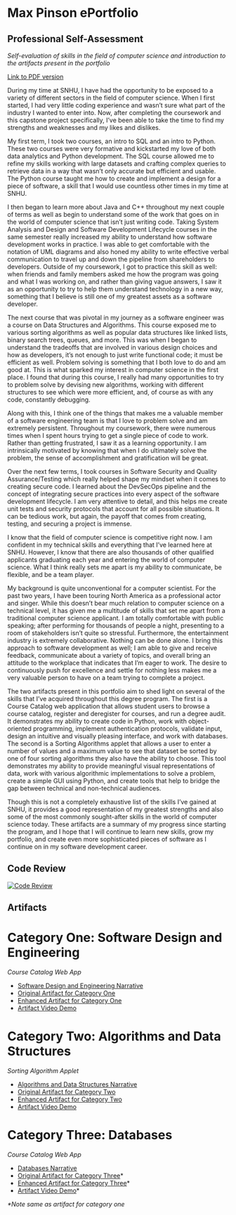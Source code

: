 # Max Pinson ePortfolio

## Professional Self-Assessment
*Self-evaluation of skills in the field of computer science and introduction to the artifacts present in the portfolio*

[Link to PDF version](./Professional-Self-Assessment.pdf)

During my time at SNHU, I have had the opportunity to be exposed to a variety of different sectors in the field of computer science. When I first started, I had very little coding experience and wasn’t sure what part of the industry I wanted to enter into. Now, after completing the coursework and this capstone project specifically, I’ve been able to take the time to find my strengths and weaknesses and my likes and dislikes.

My first term, I took two courses, an intro to SQL and an intro to Python. These two courses were very formative and kickstarted my love of both data analytics and Python development. The SQL course allowed me to refine my skills working with large datasets and crafting complex queries to retrieve data in a way that wasn’t only accurate but efficient and usable. The Python course taught me how to create and implement a design for a piece of software, a skill that I would use countless other times in my time at SNHU.
 
I then began to learn more about Java and C++ throughout my next couple of terms as well as begin to understand some of the work that goes on in the world of computer science that isn’t just writing code. Taking System Analysis and Design and Software Development Lifecycle courses in the same semester really increased my ability to understand how software development works in practice. I was able to get comfortable with the notation of UML diagrams and also honed my ability to write effective verbal communication to travel up and down the pipeline from shareholders to developers. Outside of my coursework, I got to practice this skill as well: when friends and family members asked me how the program was going and what I was working on, and rather than giving vague answers, I saw it as an opportunity to try to help them understand technology in a new way, something that I believe is still one of my greatest assets as a software developer.
 
The next course that was pivotal in my journey as a software engineer was a course on Data Structures and Algorithms. This course exposed me to various sorting algorithms as well as popular data structures like linked lists, binary search trees, queues, and more. This was when I began to understand the tradeoffs that are involved in various design choices and how as developers, it’s not enough to just write functional code; it must be efficient as well. Problem solving is something that I both love to do and am good at. This is what sparked my interest in computer science in the first place. I found that during this course, I really had many opportunities to try to problem solve by devising new algorithms, working with different structures to see which were more efficient, and, of course as with any code, constantly debugging. 
	
Along with this, I think one of the things that makes me a valuable member of a software engineering team is that I love to problem solve and am extremely persistent. Throughout my coursework, there were numerous times when I spent hours trying to get a single piece of code to work. Rather than getting frustrated, I saw it as a learning opportunity. I am intrinsically motivated by knowing that when I do ultimately solve the problem, the sense of accomplishment and gratification will be great. 
 
Over the next few terms, I took courses in Software Security and Quality Assurance/Testing which really helped shape my mindset when it comes to creating secure code. I learned about the DevSecOps pipeline and the concept of integrating secure practices into every aspect of the software development lifecycle. I am very attentive to detail, and this helps me create unit tests and security protocols that account for all possible situations. It can be tedious work, but again, the payoff that comes from creating, testing, and securing a project is immense.
 
I know that the field of computer science is competitive right now. I am confident in my technical skills and everything that I’ve learned here at SNHU. However, I know that there are also thousands of other qualified applicants graduating each year and entering the world of computer science. What I think really sets me apart is my ability to communicate, be flexible, and be a team player.
 
My background is quite unconventional for a computer scientist. For the past two years, I have been touring North America as a professional actor and singer. While this doesn’t bear much relation to computer science on a technical level, it has given me a multitude of skills that set me apart from a traditional computer science applicant. I am totally comfortable with public speaking; after performing for thousands of people a night, presenting to a room of stakeholders isn’t quite so stressful. Furthermore, the entertainment industry is extremely collaborative. Nothing can be done alone. I bring this approach to software development as well; I am able to give and receive feedback, communicate about a variety of topics, and overall bring an attitude to the workplace that indicates that I’m eager to work. The desire to continuously push for excellence and settle for nothing less makes me a very valuable person to have on a team trying to complete a project. 
 
The two artifacts present in this portfolio aim to shed light on several of the skills that I’ve acquired throughout this degree program. The first is a Course Catalog web application that allows student users to browse a course catalog, register and deregister for courses, and run a degree audit. It demonstrates my ability to create code in Python, work with object-oriented programming, implement authentication protocols, validate input, design an intuitive and visually pleasing interface, and work with databases. The second is a Sorting Algorithms applet that allows a user to enter a number of values and a maximum value to see that dataset be sorted by one of four sorting algorithms they also have the ability to choose. This tool demonstrates my ability to provide meaningful visual representations of data, work with various algorithmic implementations to solve a problem, create a simple GUI using Python, and create tools that help to bridge the gap between technical and non-technical audiences. 
 
Though this is not a completely exhaustive list of the skills I’ve gained at SNHU, it provides a good representation of my greatest strengths and also some of the most commonly sought-after skills in the world of computer science today. These artifacts are a summary of my progress since starting the program, and I hope that I will continue to learn new skills, grow my portfolio, and create even more sophisticated pieces of software as I continue on in my software development career.


## Code Review

[![Code Review](https://img.youtube.com/vi/yuA8_bB6XBQ/0.jpg)](https://www.youtube.com/watch?v=yuA8_bB6XBQ)

## Artifacts

# Category One: Software Design and Engineering
*Course Catalog Web App*
- [Software Design and Engineering Narrative](./Enhanced-Artifact-One-and-Three/Category-One-Narrative)
- [Original Artifact for Category One](./Original-Artifact-One-and-Three)
- [Enhanced Artifact for Category One](./Enhanced-Artifact-One-and-Three)
- [Artifact Video Demo](./Enhanced-Artifact-One-and-Three/Course-Catalog-App.md)

# Category Two: Algorithms and Data Structures
*Sorting Algorithm Applet*
- [Algorithms and Data Structures Narrative](./Enhanced-Artifact-Two/Artifact-Two-Narrative)
- [Original Artifact for Category Two](./Original-Artifact-Two)
- [Enhanced Artifact for Category Two](./Enhanced-Artifact-Two)
- [Artifact Video Demo](./Enhanced-Artifact-Two/Sorting-Algorithms-App.md)

# Category Three: Databases
*Course Catalog Web App*
- [Databases Narrative](./Enhanced-Artifact-One-and-Three/Category-Three-Narrative)
- [Original Artifact for Category Three](./Original-Artifact-One-and-Three)*
- [Enhanced Artifact for Category Three](./Enhanced-Artifact-One-and-Three)*
- [Artifact Video Demo](./Enhanced-Artifact-One-and-Three/Course-Catalog-App.md)*
  
_*Note same as artifact for category one_


